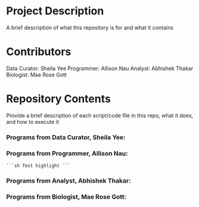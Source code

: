 # Project Description

A brief description of what this repository is for and what it contains

# Contributors

Data Curator: Sheila Yee
Programmer: Allison Nau
Analyst: Abhishek Thakar
Biologist: Mae Rose Gott

# Repository Contents

Provide a brief description of each script/code file in this repo, what it does, and how to execute it

### Programs from Data Curator, Sheila Yee:

### Programs from Programmer, Allison Nau:

    ```sh Test highlight ```

### Programs from Analyst, Abhishek Thakar:

### Programs from Biologist, Mae Rose Gott:
